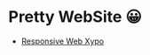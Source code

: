 # Pretty WebSite 😀

- [Responsive Web Xypo](https://github.com/Dev-JeromeBaek/awesome-web-styling/tree/master/website/template/xypo)
